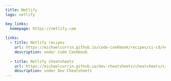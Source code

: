 ```yaml
---
title: Netlify
logo: netlify

key_links:
  homepage: https://netlify.com
  
links:
  - title: Netlify recipes
    url: https://michaelcurrin.github.io/code-cookbook/recipes/ci-cd/netlify/
    description: under Code Cookbook
    
  - title: Netlify cheatsheets
    url: https://michaelcurrin.github.io/dev-cheatsheets/cheatsheets/ci-cd/netlify/
    description: under Dev Cheatsheets
---
```

